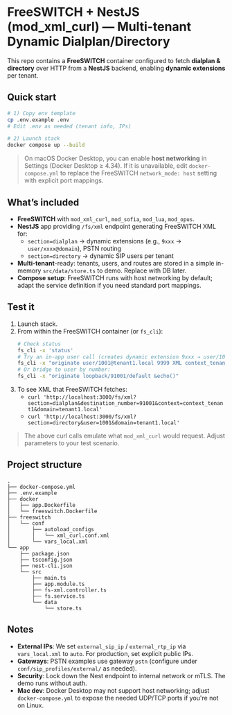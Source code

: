 # FreeSWITCH + NestJS (mod_xml_curl) — Multi-tenant Dynamic Dialplan/Directory

This repo contains a **FreeSWITCH** container configured to fetch **dialplan & directory** over HTTP from a **NestJS** backend, enabling **dynamic extensions** per tenant.

## Quick start

```bash
# 1) Copy env template
cp .env.example .env
# Edit .env as needed (tenant info, IPs)

# 2) Launch stack
docker compose up --build
```

> On macOS Docker Desktop, you can enable **host networking** in Settings (Docker Desktop ≥ 4.34). If it is unavailable, edit `docker-compose.yml` to replace the FreeSWITCH `network_mode: host` setting with explicit port mappings.

## What’s included
- **FreeSWITCH** with `mod_xml_curl`, `mod_sofia`, `mod_lua`, `mod_opus`.
- **NestJS** app providing `/fs/xml` endpoint generating FreeSWITCH XML for:
  - `section=dialplan` → dynamic extensions (e.g., `9xxx` → `user/xxxx@domain`), PSTN routing
  - `section=directory` → dynamic SIP users per tenant
- **Multi-tenant**-ready: tenants, users, and routes are stored in a simple in-memory `src/data/store.ts` to demo. Replace with DB later.
- **Compose setup**: FreeSWITCH runs with host networking by default; adapt the service definition if you need standard port mappings.

## Test it
1. Launch stack.
2. From within the FreeSWITCH container (or `fs_cli`):
   ```bash
   # Check status
   fs_cli -x 'status'
   # Try an in-app user call (creates dynamic extension 9xxx → user/1001)
   fs_cli -x "originate user/1001@tenant1.local 9999 XML context_tenant1"
   # Or bridge to user by number:
   fs_cli -x "originate loopback/91001/default &echo()"
   ```
3. To see XML that FreeSWITCH fetches:
   - `curl 'http://localhost:3000/fs/xml?section=dialplan&destination_number=91001&context=context_tenant1&domain=tenant1.local'`
   - `curl 'http://localhost:3000/fs/xml?section=directory&user=1001&domain=tenant1.local'`

> The above curl calls emulate what `mod_xml_curl` would request. Adjust parameters to your test scenario.

## Project structure
```
.
├── docker-compose.yml
├── .env.example
├── docker
│   ├── app.Dockerfile
│   └── freeswitch.Dockerfile
├── freeswitch
│   └── conf
│       ├── autoload_configs
│       │   └── xml_curl.conf.xml
│       └── vars_local.xml
└── app
    ├── package.json
    ├── tsconfig.json
    ├── nest-cli.json
    └── src
        ├── main.ts
        ├── app.module.ts
        ├── fs-xml.controller.ts
        ├── fs.service.ts
        └── data
            └── store.ts
```

## Notes
- **External IPs**: We set `external_sip_ip` / `external_rtp_ip` via `vars_local.xml` to `auto`. For production, set explicit public IPs.
- **Gateways**: PSTN examples use gateway `pstn` (configure under `conf/sip_profiles/external/` as needed).
- **Security**: Lock down the Nest endpoint to internal network or mTLS. The demo runs without auth.
- **Mac dev**: Docker Desktop may not support host networking; adjust `docker-compose.yml` to expose the needed UDP/TCP ports if you're not on Linux.
